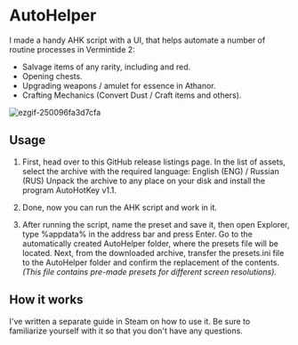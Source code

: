 # AutoHelper
I made a handy AHK script with a UI, that helps automate a number of routine processes in Vermintide 2:

- Salvage items of any rarity, including and red.
- Opening chests.
- Upgrading weapons / amulet for essence in Athanor.
- Crafting Mechanics (Convert Dust / Craft items and others).

![ezgif-250096fa3d7cfa](https://github.com/user-attachments/assets/eaaae441-8d9e-4e0f-915d-f6b94379fc34)
## Usage
1) First, head over to this GitHub release listings page.
In the list of assets, select the archive with the required language: English (ENG) / Russian (RUS)
Unpack the archive to any place on your disk and install the program AutoHotKey v1.1.

2) Done, now you can run the AHK script and work in it.

3) After running the script, name the preset and save it, then open Explorer, type %appdata% in the address bar and press Enter. 
Go to the automatically created AutoHelper folder, where the presets file will be located. Next, from the downloaded archive, transfer the presets.ini file to the AutoHelper folder and confirm the replacement of the contents. _(This file contains pre-made presets for different screen resolutions)._
## How it works
I've written a separate guide in Steam on how to use it. Be sure to familiarize yourself with it so that you don't have any questions.
